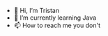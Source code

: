- 👋 Hi, I’m Tristan
- 🌱 I’m currently learning Java
- 📫 How to reach me you don't

<!---
Triistan/Triistan is a ✨ special ✨ repository because its `README.md` (this file) appears on your GitHub profile.
You can click the Preview link to take a look at your changes.
--->
